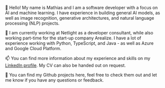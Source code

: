 <!---
Mathipe98/Mathipe98 is a ✨ special ✨ repository because its `README.md` (this file) appears on your GitHub profile.
You can click the Preview link to take a look at your changes.
--->

👋 Hello! My name is Mathias and I am a software developer with a focus on AI and machine learning. I have experience in building general AI models, as well as image recognition, generative architectures, and natural language processing (NLP) projects.

👀 I am currently working at Netlight as a developer consultant, while also working part-time for the start-up company Arealize. I have a lot of experience working with Python, TypeScript, and Java - as well as Azure and Google Cloud Platform.

📫 You can find more information about my experience and skills on my [LinkedIn profile](https://www.linkedin.com/in/mathias-pettersen-39577321b/). My CV can also be handed out on request.

📑 You can find my Github projects here, feel free to check them out and let me know if you have any questions or feedback.
